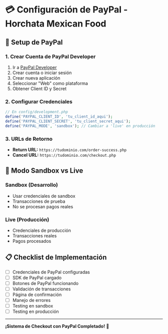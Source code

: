 # 💳 Configuración de PayPal - Horchata Mexican Food

## 🔧 Setup de PayPal

### **1. Crear Cuenta de PayPal Developer**
1. Ir a [PayPal Developer](https://developer.paypal.com/)
2. Crear cuenta o iniciar sesión
3. Crear nueva aplicación
4. Seleccionar "Web" como plataforma
5. Obtener Client ID y Secret

### **2. Configurar Credenciales**
```php
// En config/development.php
define('PAYPAL_CLIENT_ID', 'tu_client_id_aqui');
define('PAYPAL_CLIENT_SECRET', 'tu_client_secret_aqui');
define('PAYPAL_MODE', 'sandbox'); // Cambiar a 'live' en producción
```

### **3. URLs de Retorno**
- **Return URL:** `https://tudominio.com/order-success.php`
- **Cancel URL:** `https://tudominio.com/checkout.php`

## 🧪 Modo Sandbox vs Live

### **Sandbox (Desarrollo)**
- Usar credenciales de sandbox
- Transacciones de prueba
- No se procesan pagos reales

### **Live (Producción)**
- Credenciales de producción
- Transacciones reales
- Pagos procesados

## 📋 Checklist de Implementación

- [ ] Credenciales de PayPal configuradas
- [ ] SDK de PayPal cargado
- [ ] Botones de PayPal funcionando
- [ ] Validación de transacciones
- [ ] Página de confirmación
- [ ] Manejo de errores
- [ ] Testing en sandbox
- [ ] Testing en producción

---

**¡Sistema de Checkout con PayPal Completado!** 🎉
